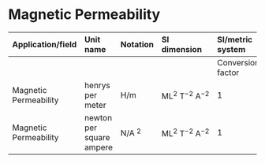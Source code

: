 # Magnetic Permeability

| Application/field | Unit name | Notation | SI dimension | SI/metric system |  | English/US system |  |
| :--- | :--- | :--- | :--- | :--- | :--- | :--- | :--- |
|  |  |  |  | Conversion factor | Unit | Conversion factor | Unit |
| Magnetic Permeability | henrys per meter | H/m | $\mathrm{ML}^{2} \mathrm{~T}^{-2} \mathrm{~A}^{-2}$ | 1 | H/m |  |  |
| Magnetic Permeability | newton per square ampere | N/A ${ }^{2}$ | $\mathrm{ML}^{2} \mathrm{~T}^{-2} \mathrm{~A}^{-2}$ | 1 | H/m |  |  |

